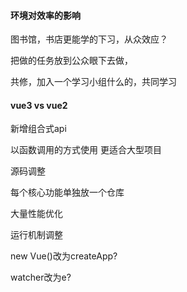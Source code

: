 #### 环境对效率的影响

图书馆，书店更能学的下习，从众效应？

把做的任务放到公众眼下去做，

共修，加入一个学习小组什么的，共同学习

#### vue3 vs vue2

新增组合式api

以函数调用的方式使用
更适合大型项目

源码调整

每个核心功能单独放一个仓库

大量性能优化

运行机制调整

new Vue()改为createApp?

watcher改为e?





